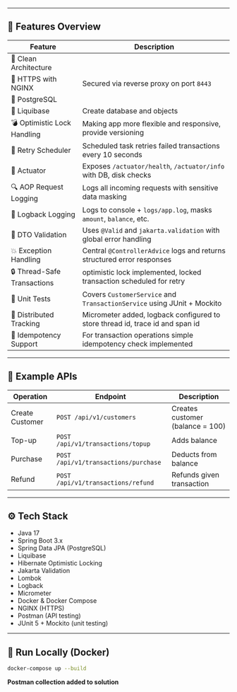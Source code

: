 
---

## 🚀 Features Overview

| Feature                     | Description                                                                   |
|-----------------------------|-------------------------------------------------------------------------------|
| 🧠 Clean Architecture       |                                                                               |
| 🔐 HTTPS with NGINX         | Secured via reverse proxy on port `8443`                                      |
| 💾 PostgreSQL               |                                                                               |
| 💾 Liquibase                | Create database and objects                                                   |
| 💣 Optimistic Lock Handling | Making app more flexible and responsive, provide versioning                   |
| 🔁 Retry Scheduler          | Scheduled task retries failed transactions every 10 seconds                   |
| 📡 Actuator                 | Exposes `/actuator/health`, `/actuator/info` with DB, disk checks             |
| 🔍 AOP Request Logging      | Logs all incoming requests with sensitive data masking                        |
| 🧱 Logback Logging          | Logs to console + `logs/app.log`, masks `amount`, `balance`, etc.             |
| 📏 DTO Validation           | Uses `@Valid` and `jakarta.validation` with global error handling             |
| 💥 Exception Handling       | Central `@ControllerAdvice` logs and returns structured error responses       |
| 🔒 Thread-Safe Transactions | optimistic lock implemented, locked transaction scheduled for retry           |
| 🧪 Unit Tests               | Covers `CustomerService` and `TransactionService` using JUnit + Mockito       |
| 📡 Distributed Tracking     | Micrometer added, logback configured to store thread id, trace id and span id |
| 🔁 Idempotency Support      | For transaction operations simple idempotency check implemented               |

---

## 🧪 Example APIs

| Operation         | Endpoint                             | Description                      |
|------------------|--------------------------------------|----------------------------------|
| Create Customer  | `POST /api/v1/customers`             | Creates customer (balance = 100) |
| Top-up           | `POST /api/v1/transactions/topup`    | Adds balance                     |
| Purchase         | `POST /api/v1/transactions/purchase` | Deducts from balance             |
| Refund           | `POST /api/v1/transactions/refund`   | Refunds given transaction        |

---

## ⚙️ Tech Stack

- Java 17
- Spring Boot 3.x
- Spring Data JPA (PostgreSQL)
- Liquibase
- Hibernate Optimistic Locking
- Jakarta Validation
- Lombok
- Logback
- Micrometer
- Docker & Docker Compose
- NGINX (HTTPS)
- Postman (API testing)
- JUnit 5 + Mockito (unit testing)

---

## 🐳 Run Locally (Docker)

```bash
docker-compose up --build
 ```

**Postman collection added to solution**